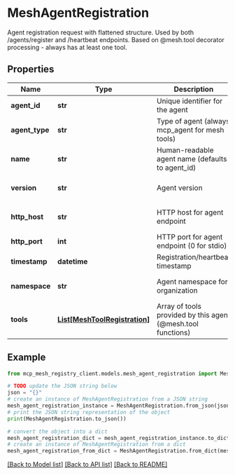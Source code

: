 # MeshAgentRegistration

Agent registration request with flattened structure. Used by both /agents/register and /heartbeat endpoints. Based on @mesh.tool decorator processing - always has at least one tool.

## Properties

Name | Type | Description | Notes
------------ | ------------- | ------------- | -------------
**agent_id** | **str** | Unique identifier for the agent |
**agent_type** | **str** | Type of agent (always mcp_agent for mesh tools) | [optional] [default to 'mcp_agent']
**name** | **str** | Human-readable agent name (defaults to agent_id) | [optional]
**version** | **str** | Agent version | [optional] [default to '1.0.0']
**http_host** | **str** | HTTP host for agent endpoint | [optional] [default to '0.0.0.0']
**http_port** | **int** | HTTP port for agent endpoint (0 for stdio) | [optional] [default to 0]
**timestamp** | **datetime** | Registration/heartbeat timestamp | [optional]
**namespace** | **str** | Agent namespace for organization | [optional] [default to 'default']
**tools** | [**List[MeshToolRegistration]**](MeshToolRegistration.md) | Array of tools provided by this agent (@mesh.tool functions) |

## Example

```python
from mcp_mesh_registry_client.models.mesh_agent_registration import MeshAgentRegistration

# TODO update the JSON string below
json = "{}"
# create an instance of MeshAgentRegistration from a JSON string
mesh_agent_registration_instance = MeshAgentRegistration.from_json(json)
# print the JSON string representation of the object
print(MeshAgentRegistration.to_json())

# convert the object into a dict
mesh_agent_registration_dict = mesh_agent_registration_instance.to_dict()
# create an instance of MeshAgentRegistration from a dict
mesh_agent_registration_from_dict = MeshAgentRegistration.from_dict(mesh_agent_registration_dict)
```
[[Back to Model list]](../README.md#documentation-for-models) [[Back to API list]](../README.md#documentation-for-api-endpoints) [[Back to README]](../README.md)
